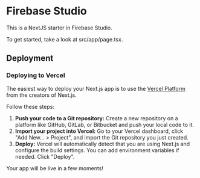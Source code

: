 # Firebase Studio

This is a NextJS starter in Firebase Studio.

To get started, take a look at src/app/page.tsx.

## Deployment

### Deploying to Vercel

The easiest way to deploy your Next.js app is to use the [Vercel Platform](https://vercel.com/new?utm_medium=default-template&filter=next.js&utm_source=create-next-app&utm_campaign=create-next-app-readme) from the creators of Next.js.

Follow these steps:

1.  **Push your code to a Git repository:** Create a new repository on a platform like GitHub, GitLab, or Bitbucket and push your local code to it.
2.  **Import your project into Vercel:** Go to your Vercel dashboard, click "Add New... > Project", and import the Git repository you just created.
3.  **Deploy:** Vercel will automatically detect that you are using Next.js and configure the build settings. You can add environment variables if needed. Click "Deploy".

Your app will be live in a few moments!

